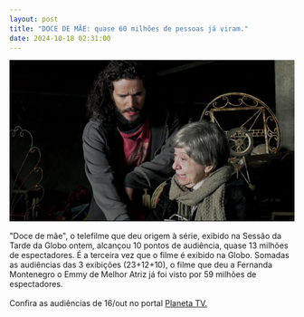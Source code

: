 ```yaml
---
layout: post
title: "DOCE DE MÃE: quase 60 milhões de pessoas já viram."
date: 2024-10-18 02:31:00
---
```

![](/uploads/ddm-pic-jesus.jpg)

"Doce de mãe", o telefilme que deu origem à série, exibido na Sessão da Tarde da Globo ontem, alcançou 10 pontos de audiência, quase 13 milhões de espectadores. É a terceira vez que o filme é exibido na Globo. Somadas as audiências das 3 exibições (23+12+10), o filme que deu a Fernanda Montenegro o Emmy de Melhor Atriz já foi visto por 59 milhões de espectadores.\
\
Confira as audiências de 16/out no portal [Planeta TV.](https://oplanetatv.clickgratis.com.br/noticias/audiencia-da-tv/confira-as-audiencias-consolidadas-de-quarta-feira-16-de-outubro-de-2024.html)

[](https://oplanetatv.clickgratis.com.br/noticias/audiencia-da-tv/confira-as-audiencias-consolidadas-de-quarta-feira-16-de-outubro-de-2024.html)
